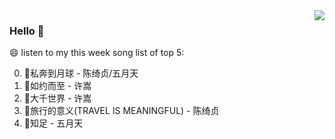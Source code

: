 <img align="right"  src="https://github-readme-stats.vercel.app/api/top-langs/?username=kvnZero" />

### Hello 👋

😄 listen to my this week song list of top 5:

0. 🌈私奔到月球 - 陈绮贞/五月天
1. 🌈如约而至 - 许嵩
2. 🌈大千世界 - 许嵩
3. 🌈旅行的意义(TRAVEL IS MEANINGFUL) - 陈绮贞
4. 🌈知足 - 五月天

